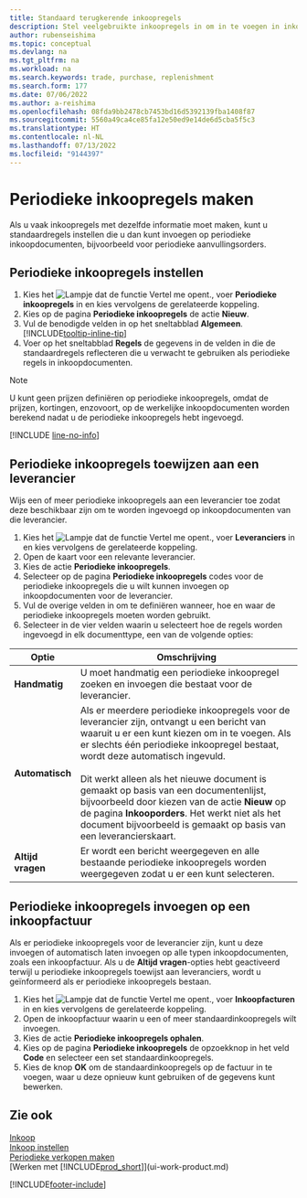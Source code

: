 ```yaml
---
title: Standaard terugkerende inkoopregels
description: Stel veelgebruikte inkoopregels in om in te voegen in inkoopdocumenten en snel de regels in te vullen met standaardgegevens.
author: rubenseishima
ms.topic: conceptual
ms.devlang: na
ms.tgt_pltfrm: na
ms.workload: na
ms.search.keywords: trade, purchase, replenishment
ms.search.form: 177
ms.date: 07/06/2022
ms.author: a-reishima
ms.openlocfilehash: 08fda9bb2478cb7453bd16d5392139fba1408f87
ms.sourcegitcommit: 5560a49ca4ce85fa12e50ed9e14de6d5cba5f5c3
ms.translationtype: HT
ms.contentlocale: nl-NL
ms.lasthandoff: 07/13/2022
ms.locfileid: "9144397"
---
```

# <a name="create-recurring-purchase-lines"></a>Periodieke inkoopregels maken

Als u vaak inkoopregels met dezelfde informatie moet maken, kunt u standaardregels instellen die u dan kunt invoegen op periodieke inkoopdocumenten, bijvoorbeeld voor periodieke aanvullingsorders.

## <a name="set-up-recurring-purchase-lines"></a>Periodieke inkoopregels instellen

1. Kies het ![Lampje dat de functie Vertel me opent.](media/ui-search/search_small.png "Vertel me wat u wilt doen"), voer **Periodieke inkoopregels** in en kies vervolgens de gerelateerde koppeling.
2. Kies op de pagina **Periodieke inkoopregels** de actie **Nieuw**.
3. Vul de benodigde velden in op het sneltabblad **Algemeen**. [!INCLUDE[tooltip-inline-tip](includes/tooltip-inline-tip_md.md)]
4. Voer op het sneltabblad **Regels** de gegevens in de velden in die de standaardregels reflecteren die u verwacht te gebruiken als periodieke regels in inkoopdocumenten.

> [!NOTE]
> U kunt geen prijzen definiëren op periodieke inkoopregels, omdat de prijzen, kortingen, enzovoort, op de werkelijke inkoopdocumenten worden berekend nadat u de periodieke inkoopregels hebt ingevoegd.

[!INCLUDE [line-no-info](includes/line-no-info.md)]

## <a name="assign-recurring-purchase-lines-to-a-vendor"></a>Periodieke inkoopregels toewijzen aan een leverancier

Wijs een of meer periodieke inkoopregels aan een leverancier toe zodat deze beschikbaar zijn om te worden ingevoegd op inkoopdocumenten van die leverancier.

1. Kies het ![Lampje dat de functie Vertel me opent.](media/ui-search/search_small.png "Vertel me wat u wilt doen"), voer **Leveranciers** in en kies vervolgens de gerelateerde koppeling.
2. Open de kaart voor een relevante leverancier.
3. Kies de actie **Periodieke inkoopregels**.
4. Selecteer op de pagina **Periodieke inkoopregels** codes voor de periodieke inkoopregels die u wilt kunnen invoegen op inkoopdocumenten voor de leverancier.
5. Vul de overige velden in om te definiëren wanneer, hoe en waar de periodieke inkoopregels moeten worden gebruikt.
6. Selecteer in de vier velden waarin u selecteert hoe de regels worden ingevoegd in elk documenttype, een van de volgende opties:

|Optie|Omschrijving|
|------|-----------|
|**Handmatig**|U moet handmatig een periodieke inkoopregel zoeken en invoegen die bestaat voor de leverancier.|
|**Automatisch**|Als er meerdere periodieke inkoopregels voor de leverancier zijn, ontvangt u een bericht van waaruit u er een kunt kiezen om in te voegen. Als er slechts één periodieke inkoopregel bestaat, wordt deze automatisch ingevuld.<br /><br />Dit werkt alleen als het nieuwe document is gemaakt op basis van een documentenlijst, bijvoorbeeld door kiezen van de actie **Nieuw** op de pagina **Inkooporders**. Het werkt niet als het document bijvoorbeeld is gemaakt op basis van een leverancierskaart.|
|**Altijd vragen**|Er wordt een bericht weergegeven en alle bestaande periodieke inkoopregels worden weergegeven zodat u er een kunt selecteren.

## <a name="insert-recurring-purchase-lines-on-a-purchase-invoice"></a>Periodieke inkoopregels invoegen op een inkoopfactuur

Als er periodieke inkoopregels voor de leverancier zijn, kunt u deze invoegen of automatisch laten invoegen op alle typen inkoopdocumenten, zoals een inkoopfactuur. Als u de **Altijd vragen**-opties hebt geactiveerd terwijl u periodieke inkoopregels toewijst aan leveranciers, wordt u geïnformeerd als er periodieke inkoopregels bestaan.

1. Kies het ![Lampje dat de functie Vertel me opent.](media/ui-search/search_small.png "Vertel me wat u wilt doen"), voer **Inkoopfacturen** in en kies vervolgens de gerelateerde koppeling.
2. Open de inkoopfactuur waarin u een of meer standaardinkoopregels wilt invoegen.
3. Kies de actie **Periodieke inkoopregels ophalen**.
4. Kies op de pagina **Periodieke inkoopregels** de opzoekknop in het veld **Code** en selecteer een set standaardinkoopregels.
5. Kies de knop **OK** om de standaardinkoopregels op de factuur in te voegen, waar u deze opnieuw kunt gebruiken of de gegevens kunt bewerken.

## <a name="see-also"></a>Zie ook

[Inkoop](purchasing-manage-purchasing.md)  
[Inkoop instellen](purchasing-setup-purchasing.md)  
[Periodieke verkopen maken](sales-how-work-standard-lines.md)  
[Werken met [!INCLUDE[prod_short](includes/prod_short.md)]](ui-work-product.md)  

[!INCLUDE[footer-include](includes/footer-banner.md)]